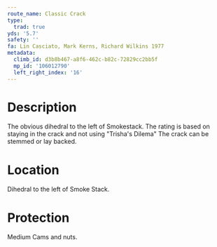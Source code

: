 ```yaml
---
route_name: Classic Crack
type:
  trad: true
yds: '5.7'
safety: ''
fa: Lin Casciato, Mark Kerns, Richard Wilkins 1977
metadata:
  climb_id: d3b8b467-a8f6-462c-b82c-72829cc2bb5f
  mp_id: '106012790'
  left_right_index: '16'
---
```

# Description
The obvious dihedral to the left of Smokestack. The rating is based on staying in the crack and not using "Trisha's Dilema" The crack can be stemmed or lay backed.

# Location
Dihedral to the left of Smoke Stack.

# Protection
Medium Cams and nuts.
